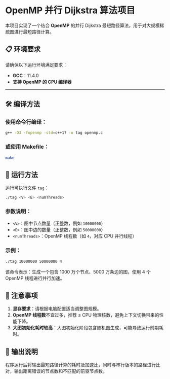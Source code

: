 # OpenMP 并行 Dijkstra 算法项目

本项目实现了一个结合 **OpenMP** 的并行 Dijkstra 最短路径算法，用于对大规模稀疏图进行最短路径计算。

## 📋 环境要求

请确保以下运行环境满足要求：

- **GCC**：11.4.0  
- **支持 OpenMP 的 CPU 编译器**

---

## 🛠️ 编译方法

### 使用命令行编译：

```bash
g++ -O3 -fopenmp -std=c++17 -o tag openmp.c
```

### 或使用 Makefile：

```bash
make
```

## 🚀 运行方法

运行可执行文件 `tag`：

```bash
./tag <V> <E> <numThreads>
```

### 参数说明：

* `<V>`：图中节点数量（正整数，例如 `10000000`）
* `<E>`：图中边的数量（正整数，例如 `50000000`）
* `<numThreads>`：OpenMP 线程数（如 `4`，对应 CPU 并行线程）

### 示例：

```bash
./tag 10000000 50000000 4
```

该命令表示：生成一个包含 1000 万个节点、5000 万条边的图，使用 4 个 OpenMP 线程进行并行加速。

## 📌 注意事项

1. **显存要求**：请根据电脑配置适当调整图规模。
2. **OpenMP 线程数**不宜过多，推荐 ≤ CPU 物理核数，避免上下文切换带来的性能下降。
3. **大图初始化耗时较高**：大图初始化阶段包含随机图生成，可能导致运行前期耗时。

## 📄 输出说明

程序运行后将输出最短路径计算的耗时及加速比，同时与串行版本的路径进行比对，输出距离错误的节点数和不匹配的前驱节点数。
